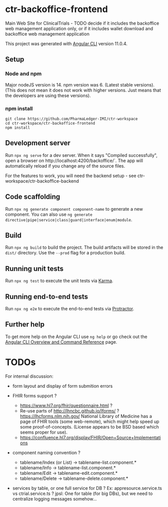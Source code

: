 # ctr-backoffice-frontend

Main Web Site for ClinicalTrials - TODO decide if it includes the
backoffice web management application only, or if it includes
wallet download and backoffice web management application

This project was generated with [Angular CLI](https://github.com/angular/angular-cli) version 11.0.4.

## Setup

### Node and npm

Major nodeJS version is 14. npm version was 6. (Latest stable versions).
(This does not mean it does not work with higher versions. Just means that the developers are using these versions).

### npm install

```
git clone https://github.com/PharmaLedger-IMI/ctr-workspace
cd ctr-workspace/ctr-backoffice-frontend
npm install
```

## Development server

Run `npx ng serve` for a dev server. When it says "Compiled successfully", open a browser on http://localhost:4200/backoffice/`. The app will automatically reload if you change any of the source files.

For the features to work, you will need the backend setup - see ctr-workspace/ctr-backoffice-backend
## Code scaffolding

Run `npx ng generate component component-name` to generate a new component. You can also use `ng generate directive|pipe|service|class|guard|interface|enum|module`.

## Build

Run `npx ng build` to build the project. The build artifacts will be stored in the `dist/` directory. Use the `--prod` flag for a production build.

## Running unit tests

Run `npx ng test` to execute the unit tests via [Karma](https://karma-runner.github.io).

## Running end-to-end tests

Run `npx ng e2e` to execute the end-to-end tests via [Protractor](http://www.protractortest.org/).

## Further help

To get more help on the Angular CLI use `ng help` or go check out the [Angular CLI Overview and Command Reference](https://angular.io/cli) page.



# TODOs

For internal discussion:

* form layout and display of form submition errors

* FHIR forms support ?
  * https://www.hl7.org/fhir/questionnaire.html ?
  * Re-use parts of http://lhncbc.github.io/lforms/ ? https://lhcforms.nlm.nih.gov/  National Library of Medicine has a page of FHIR tools (some web-remote), which might help speed up some proof-of-concepts. (License appears to be BSD based which seems proper for use).
  * https://confluence.hl7.org/display/FHIR/Open+Source+Implementations 


* component naming convention ?
  * tablename/Index (or List) -> tablename-list.component.*
  * tablename/Info -> tablename-list.component.*
  * tablename/Edit -> tablename-edit.component.*
  * tablename/Delete -> tablename-delete.component.*

* services by table, or one full service for DB ? Ex: appresource.service.ts vs ctrial.service.ts ? jpsl: One for table (for big DBs), but we need to centralize logging messages somehow...


